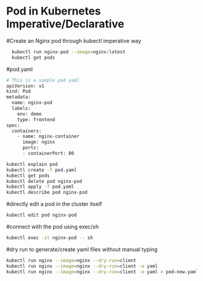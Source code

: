 # Pod in Kubernetes Imperative/Declarative
#Create an Nginx pod through kubectl imperative way
```sh
  kubectl run nginx-pod --image=nginx:latest
  kubectl get pods
```
#pod.yaml
```sh
# This is a sample pod yaml
apiVersion: v1
kind: Pod
metadata:
  name: nginx-pod
  labels:
    env: demo
    type: frontend
spec:
  containers:
    - name: nginx-container
      image: nginx
      ports:
      - containerPort: 80
```

```sh
kubectl explain pod
kubectl create -f pod.yaml
kubectl get pods
kubectl delete pod nginx-pod
kubectl apply -f pod.yaml
kubectl describe pod nginx-pod
```

#directly edit a pod in the cluster itself
```sh
kubectl edit pod nginx-pod
```

#connect with the pod using exec/sh
```sh
kubectl exec -it nginx-pod -- sh 
```

#dry run to generate/create yaml files without manual typing
```sh
kubectl run nginx --image=nginx --dry-run=client
kubectl run nginx --image=nginx --dry-run=client -o yaml
kubectl run nginx --image=nginx --dry-run=client -o yaml > pod-new.yaml
```
